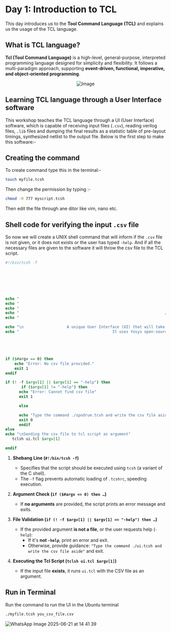 
# Day 1: Introduction to TCL
This day introduces us to the **Tool Command Language (TCL)** and explains us the usage of the TCL language.

## What is TCL language?
**Tcl (Tool Command Language)** is a high-level, general-purpose, interpreted programming language designed for simplicity and flexibility. It follows a multi-paradigm approach, supporting **event-driven, functional, imperative, and object-oriented programming**. 

<p align="center">
  <img src="https://upload.wikimedia.org/wikipedia/commons/thumb/e/eb/Tcl-powered.svg/182px-Tcl-powered.svg.png" alt="Image"/>
</p>

## Learning TCL language through a User Interface software
This workshop teaches the TCL language through a UI (User Interface) software, which is capable of receiving input files (`.csv`), reading verilog files, `.lib` files and dumping the final results as a statistic table of pre-layout timings, synthesized netlist to the output file. Below is the first step to make this software:-


## Creating the command
To create command type this in the terminal:-
```bash
touch myfile.tcsh
```
Then change the permission by typing :-
```bash
chmod -R 777 myscript.tcsh
```
Then edit the file through ane ditor like vim, nano etc.
## Shell code for verifying the input `.csv` file
So now we will create a UNIX shell command that will inform if the `.csv` file is not given, or it does not exists or the user has typed `-help`. And if all the necessary files are given to the software it will throw the csv file to the TCL script.

```tcsh
#!/bin/tcsh -f







echo "                                                                   ____             __                "
echo "                                                                  / __/__  ___ ____/ /____  ____      "
echo "                                                                 _\ \/ _ \/ _  / _  / __/ |/ / -_)    "
echo "                                                                /___/ .__/\___/\_,_/_/  |___/\__/     "
echo "                                                                   /_/                                "

echo "\n                   A unique User Interface (UI) that will take RTL netlist & SDC constraints as an input, and will generate sythnesized netlist & pre-layout timing report as an output."
echo "                                         It uses Yosys open-source tool for synthesis and Opentimer to generate pre-layout timing reports."





if ($#argv == 0) then
    echo "Error: No csv file provided."
    exit 1
endif

if (! -f $argv[1] || $argv[1] == "-help") then
       if ($argv[1] != "-help") then
      echo "Error: Cannot find csv file"
      exit 1

      else

      echo "Type the command ./spodrue.tcsh and write the csv file aside"
      exit 0
      endif
else
echo "\nSending the csv file to tcl script as argument" 
   tclsh ui.tcl $argv[1]

endif


```

1. **Shebang Line (`#!/bin/tcsh -f`)**  
   - Specifies that the script should be executed using `tcsh` (a variant of the C shell).
   - The `-f` flag prevents automatic loading of `.tcshrc`, speeding execution.

2. **Argument Check (`if ($#argv == 0) then …`)**  
   - If **no arguments** are provided, the script prints an error message and exits.

3. **File Validation (`if (! -f $argv[1] || $argv[1] == "-help") then …`)**  
   - If the provided argument **is not a file**, or the user requests help (`-help`):
     - If it's **not `-help`**, print an error and exit.
     - Otherwise, provide guidance: `"Type the command ./ui.tcsh and write the csv file aside"` and exit.

4. **Executing the Tcl Script (`tclsh ui.tcl $argv[1]`)**  
   - If the input file **exists**, it runs `ui.tcl` with the CSV file as an argument.


## Run in Terminal

Run the command to run the UI in the Ubuntu terminal

```bash
./myfile.tcsh you_csv_file.csv
```

![WhatsApp Image 2025-06-21 at 14 41 39](https://github.com/user-attachments/assets/3079dc56-d2e3-4e1e-93f4-5156d487f81e)











